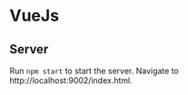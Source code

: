 # VueJs
## Server
Run ```npm start``` to start the server. Navigate to http://localhost:9002/index.html.
